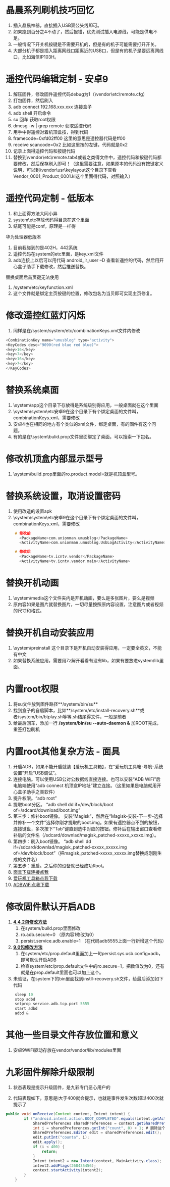 # 晶晨系列刷机技巧回忆
1. 插入晶晨神器，直接插入USB双公头线即可。
2. 如果跑到百分之4不动了，然后报错，优先测试插入电源线，可能是供电不足。
3. 一般情况下开关机按键是不需要开机的，但是有的机子可能需要打开开关。
4. 大部分机子都是插入距离网线口距离近的USB口，但是有的机子是要远离网线口，比如海信IP103H。

# 遥控代码编辑定制 - 安卓9

1. 解压固件，修改固件遥控代码debug为1（\vendor\etc\remote.cfg）
2. 打包固件，然后刷入
3. adb connect 192.168.xxx.xxx 连接盒子
4. adb shell 开启命令
5. su 回车 获取root权限
6. dmesg -w | grep remote 获取遥控代码
7. 用手中得遥控对着机顶盒按，得到代码
8. framecode=0xfd02ff00 这里的意思是遥控器代码是ff00
9. receive scancode=0x2 比如这里按的左键，代码就是0x2
10. 记录上面得遥控代码和按键代码
11. 替换到\vendor\etc\remote.tab4或者之类得文件中，遥控代码和按键代码都要修改，然后保存刷入即可！（这里需要注意，如果原本的代码没有按键定义说明，可以到\vendor\usr\keylayout这个目录下查看Vendor_0001_Product_0001.kl这个里面得代码，对照输入）

# 遥控代码定制 - 低版本

1. 和上面得方法大同小异
2. system\etc存放代码得目录在这个里面
3. 结尾可能是conf，原理是一样得

华为处理器低版本
1. 目前我碰到的是402H，442系统
2. 遥控代码在system的etc里面，是key.xml文件
3. adb连接上以后可以用代码 android_ir_user  –D 查看新遥控的代码，然后用开心盒子助手下载修改，然后推送替换。

替换桌面后首页键无法使用
1. /system/etc/keyfunction.xml
2. 这个文件就是绑定主页按键的位置，修改包名为当贝即可实现主页修复。

# 修改遥控红蓝灯闪烁
1. 同样是在/system/system/etc/combinationKeys.xml文件内修改
```c
<CombinationKey name="umusblog" type="activity">
<KeyCodes desc="9090(red blue red blue)">
<key>16</key>
<key>7</key>
<key>16</key>
<key>7</key>
</KeyCodes>
```

# 替换系统桌面

1. \system\app这个目录下存放得是系统级别得应用，一般桌面就在这个里面
2. \system\system\etc安卓9在这个目录下有个绑定桌面的文件叫，combinationKeys.xml，需要修改
3. 安卓4也在相同的地方有个类似的xml文件，绑定桌面，有的固件有这个问题。
4. 有的是在\system\bulid.prop文件里面绑定了桌面，可以搜索一下包名。

# 修改机顶盒内部显示型号

1. \system\bulid.prop里面的ro.product.model=就是机顶盒型号。

# 替换系统设置，取消设置密码

1. 使用改造的设置apk
2. \system\system\etc安卓9在这个目录下有个绑定桌面的文件叫，combinationKeys.xml，需要修改
```c
	# 修改前
	  <PackageName>com.unionman.umusblog</PackageName>
      <ActivityName>com.unionman.umusblog.UsbLogActivity</ActivityName>
```
```c
	# 修改后
	  <PackageName>tv.icntv.vendor</PackageName>
      <ActivityName>tv.icntv.vendor.main</ActivityName>
```

# 替换开机动画

1. \system\media这个文件夹内是开机动画，要么是多张图片，要么是视频
2. 原内容如果是图片就替换图片，一切尽量按照原内容设置，注意图片或者视频的尺寸和格式。

# 替换开机自动安装应用

1. \system\preinstall 这个目录下是开机自动安装得应用，一定要全英文，不能有中文
2. 如果替换系统应用，需要用7z解开看看有没有lib，如果有要放进system/lib里面。

# 内置root权限

1. 将su文件放到固件路径**/system/bin/su**
2. 找到盒子的自启脚本，比如**/system/etc/install-recovery.sh**或者/system/bin/btplay.sh等等.sh结尾得文件，一般是前者
3. 给最后回车，添加一行
   **/system/bin/su --auto-daemon &**
   加ROOT完成，重签打包刷机

# 内置root其他复杂方法 - 面具

1. 开启ADB，如果不能开启就装【爱玩机工具箱】，在“爱玩机工具箱-导航-系统设置”开启“USB调试”。
2. 连接电脑。可以使用USB公对公数据线直接连接。也可以安装“ADB WiFi”后电脑端使用“adb connect 机顶盒IP地址”建立连接。（这里如果是电脑就用开心盒子助手之类软件）
3. 提升权限。“adb root”
4. 提取boot分区。
   “adb shell dd if=/dev/block/boot of=/sdcard/download/boot.img”
5. 第三步：修补boot镜像。
   安装“Magisk”，然后在“Magisk-安装-下一步-选择并修补一个文件”选择你刚才提取的boot.img。如果有遥控器点不到的按钮，连接键盘，多次按下“Tab”键直到选中对应的按钮。修补后在输出窗口查看修补后的文件名（/sdcard/downlad/magisk_patched-xxxxx_xxxxx.img）。
6. 第四步：刷入boot镜像。
   “adb shell dd if=/sdcard/downlad/magisk_patched-xxxxx_xxxxx.img of=/dev/block/boot”（把magisk_patched-xxxxx_xxxxx.img替换成刚刚生成的文件名）
7. 第五步：重启。之后你的设备就已经成功Root。
8. [面具下载连接点我](https://www.coolapk.com/apk/com.topjohnwu.magisk)
9. [爱玩机工具箱点我下载](https://www.coolapk.com/apk/com.byyoung.setting)
10. [ADBWiFi点我下载](https://www.coolapk.com/apk/com.rair.adbwifi)

# 修改固件默认开启ADB

1. <u>**4.4.2包修改方法**</u>
   1. 在system/build.prop里面修改
   2. ro.adb.secure=0 （原内容1修改为0）
   3. persist.service.adb.enable=1 （在代码adb5555上面一行新增这个代码）
2. <u>**9.0包修改方法**</u>
   1. 在system/etc/prop.default里面加上一句persist.sys.usb.config=adb，即可默认开启ADB
   2. 检查system/etc/prop.default文件中的ro.secure=1，把数值改为0，还有就是在prop.default里面也可以加上这个。
3. 未验证，在system下的bin里面找到instll-recovery.sh文件，给最后添加如下代码
```c
	sleep 10
	stop adbd
	setprop service.adb.tcp.port 5555
	start adbd
	adbd &
```
# 其他一些目录文件存放位置和意义
1. 安卓9WiFi驱动存放在vendor/vendor/lib/modules里面
   
# 九彩固件解除升级限制

1. 状态表现是提示升级固件，是九彩专门恶心用户的

2. 代码表现如下，意思是i大于400就会提示，也就是事件发生次数超过400次就提示了
```java
public void onReceive(Context context, Intent intent) {
        if ("android.intent.action.BOOT_COMPLETED".equals(intent.getAction()) || "android.intent.action.MEDIA_MOUNTED".equals(intent.getAction()) || "android.intent.action.MEDIA_UNMOUNTED".equals(intent.getAction()) || "android.intent.action.MEDIA_EJECT".equals(intent.getAction()) || "android.intent.action.MEDIA_REMOVED".equals(intent.getAction()) || "android.intent.action.LOCKED_BOOT_COMPLETED".equals(intent.getAction()) || "android.intent.action.BOOT_PROGRESS".equals(intent.getAction()) || "android.intent.action.REBOOT".equals(intent.getAction())) {
            SharedPreferences sharedPreferences = context.getSharedPreferences("boot_count", 0);
            int i = sharedPreferences.getInt("count", 0) + 1; # 删除这个+1应该就好了
            SharedPreferences.Editor edit = sharedPreferences.edit();
            edit.putInt("counta", i);
            edit.apply();
            if (i < 400) {
                return;
            }
            Intent intent2 = new Intent(context, MainActivity.class);
            intent2.addFlags(268435456);
            context.startActivity(intent2);
        }
    }
```
